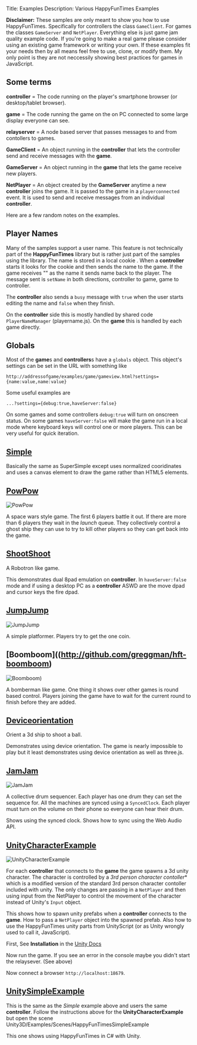 Title: Examples
Description: Various HappyFunTimes Examples

**Disclaimer:** These samples are only meant to show you how to use HappyFunTimes. Specifically
for controllers the class `GameClient`. For games the classes `GameServer` and `NetPlayer`.
Everything else is just game jam quality example code. If you're going to make a real game
please consider using an existing game framework or writing your own. If these examples fit
your needs then by all means feel free to use, clone, or modify them. My only point is they
are not neccessily showing best practices for games in JavaScript.

Some terms
----------

**controller** = The code running on the player's smartphone browser (or desktop/tablet browser).

**game** = The code running the game on the on PC connected to some large display everyone can see.

**relayserver** = A node based server that passes messages to and from contollers to games.

**GameClient** = An object running in the **controller** that lets the controller send and
receive messages with the **game**.

**GameServer** = An object running in the **game** that lets the game receive new players.

**NetPlayer** = An object created by the **GameServer** anytime a new **controller** joins the game.
It is passed to the game in a `playerconnected` event. It is used to send and receive messages from
an individual **controller**.

Here are a few random notes on the examples.

Player Names
------------

Many of the samples support a user name. This feature is not technically part of the
**HappyFunTimes** library but is rather just part of the samples using the library.
The name is stored in a local cookie .
When a **controller** starts it looks for the cookie and then sends the name to the game.
If the game receives "" as the name it sends name back to the player. The message
sent is `setName` in both directions, controller to game, game to controller.

The **controller** also sends a `busy` message with `true` when the user starts editing the name
and `false` when they finish.

On the **controller** side this is mostly handled by shared code `PlayerNameManager` (playername.js).
On the **game** this is handled by each game directly.

Globals
-------

Most of the **game**s and **controllers**s have a `globals` object. This object's settings can be set
in the URL with something like

    http://addressofgame/examples/game/gameview.html?settings={name:value,name:value}

Some useful examples are

    ...?settings={debug:true,haveServer:false}

On some games and some controllers `debug:true` will turn on onscreen status. On some games
`haveServer:false` will make the game run in a local mode where keyboard keys will control one or
more players.
This can be very useful for quick iteration.


[Simple](http://github.com/greggman/hft-simple)
------

Basically the same as SuperSimple except uses normalized cooridinates and uses a canvas element to draw
the game rather than HTML5 elements.

[PowPow](http://github.com/greggman/hft-powpow)
------

![PowPow](../images/scene-01-powpow.jpg)

A space wars style game. The first 6 players battle it out. If there are more than 6 players they wait
in the *launch* queue. They collectively control a ghost ship they can use to try to kill other players
so they can get back into the game.

[ShootShoot](http://github.com/greggman/hft-shootshoot)
----------

A Robotron like game.

This demonstrates dual 8pad emulation on **controller**. In `haveServer:false` mode and if using
a desktop PC as a **controller** ASWD are the move dpad and cursor keys the fire dpad.

[JumpJump]((http://github.com/greggman/hft-jumpjump))
--------

![JumpJump](../images/scene-00-jumpjump.jpg)

A simple platformer. Players try to get the one coin.

[Boomboom]((http://github.com/greggman/hft-boomboom)
--------

![Boomboom](../image/scene-04-boomboom.jpg))

A bomberman like game. One thing it shows over other games is round based control. Players
joining the game have to wait for the current round to finish before they are added.

[Deviceorientation](http://github.com/greggman/hft-deviceorientation)
-----------------

Orient a 3d ship to shoot a ball.

Demonstrates using device orientation. The game is nearly impossible to play but it least
demonstrates using device orientation as well as three.js.

[JamJam](http://github.com/greggman/hft-jamjam)
------

![JamJam](../images/scene-02-jamjam.jpg)

A collective drum sequencer. Each player has one drum they can set the sequence for.
All the machines are synced using a `SyncedClock`. Each player must turn on the volume
on their phone so everyone can hear their drum.

Shows using the synced clock. Shows how to sync using the Web Audio API.

[UnityCharacterExample](http://github.com/greggman/hft-unitycharacterexample)
---------------------

![UnityCharacterExample](../images/scene-03-unity.jpg)

For each **controller** that connects to the **game** the game spawns a 3d unity character.
The character is controlled by a *3rd person character contoller** which is a modified
version of the standard 3rd person character contoller included with unity. The only changes
are passing in a `NetPlayer` and then using input from the NetPlayer to control the movement
of the character instead of Unity's `Input` object.

This shows how to spawn unity prefabs when a **controller** connects to the **game**.
How to pass a `NetPlayer` object into the spawned prefab. Also how to use the HappyFunTimes
unity parts from UnityScript (or as Unity wrongly used to call it, JavaScript).

First, See **Installation** in the [Unity Docs](unitydocs.md)

Now run the game. If you see an error in the console maybe you didn't start the
relaysever. (See above)

Now connect a browser `http://localhost:18679`.

[UnitySimpleExample](http://github.com/greggman/hft-unitysimpleexample)
------------------

This is the same as the *Simple* example above and users the same **controller**. Follow the
instructions above for the **UnityCharacterExample** but open the scene
Unity3D/Examples/Scenes/HappyFunTimesSimpleExample

This one shows using HappyFunTimes in C# with Unity.
